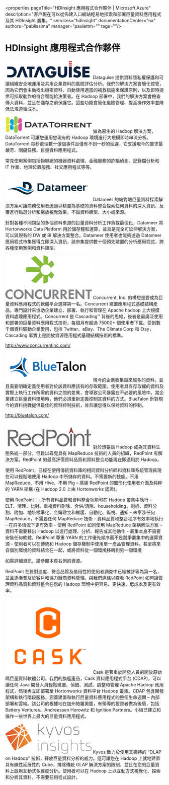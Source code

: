 <properties pageTitle="HDInsight 應用程式合作夥伴 | Microsoft Azure" description="客戶現在可以從佈建入口網站輕易地探索和部署巨量資料應用程式及其 HDInsight 叢集。" services="hdinsight" documentationCenter="na" authors="pablissima" manager="paulettm="" tags=""/>
<tags 
	ms.service="hdinsight"
	ms.devlang="na"
	ms.topic="article"
	ms.tgt_pltfrm="na"
	ms.workload="na"
	ms.date="09/25/2015"
	ms.author="paulettm"/>
# HDInsight 應用程式合作夥伴

![](media/hdinsight-application-partners/dataguise1.png) Dataguise 提供資料隱私權保護和可讓組織安全地運用及共用企業資料的風險評估分析。我們的解決方案會簡化控管，因為它們會主動找出機密資料、自動使用適當的補救措施來保護原則，以及即時提供可採取動作的符合智能給決策者。在 Hadoop 部署中，我們的解決方案會檢查傳入資料，並且在儲存之前保護它。這些功能會簡化風險管理、提高操作效率並降低法規遵循成本。

![](media/hdinsight-application-partners/datatorrent2.png) 做為原生的 Hadoop 解決方案，DataTorrent 可讓您運用您現有的 Hadoop 環境進行大規模即時串流分析。DataTorrent 每秒處理數十億個事件且僅有不到一秒的延遲，它支援現今的要求最嚴苛、關鍵任務、巨量資料應用程式。

常見使用案例包括物聯網的機器資料處理、金融服務的詐騙偵測、記錄檔分析和 IT 作業、地理位置服務、社交應用程式等等。

![](media/hdinsight-application-partners/datameer3.png) Datameer 的端對端巨量資料探索解決方案可讓商務使用者透過以精靈為基礎的資料整合探索任何資料的深入資訊、反覆進行點選分析和拖放視覺效果，不論資料類型、大小或來源。

針對各種不同類型的多個資料來源的巨量資料分析工作負載最佳化，Datameer 將 Hortonworks Data Platform 用於儲存體和運算，並且是完全可延伸解決方案，可以與現有的 DW 或 BI 解決方案整合。Datameer 使用者也能夠透過 Datameer 應用程式市集獲得立即深入資訊，該市集提供數十個預先建置的分析應用程式，跨各種使用案例和資料類型。

![](media/hdinsight-application-partners/concurrent4.png) Concurrent, Inc. 的構想是要成為巨量資料應用程式的軟體平台選擇第一名。Concurrent 建置應用程式基礎結構產品，專門設計來協助企業建立、部署、執行和管理在 Apache hadoop 上大規模資料處理應用程式。Concurrent 是 Cascading™ 背後的思維，後者是最廣泛使用和部署的巨量資料應用程式技術，每個月有超過 75000+ 個使用者下載。受到數千個資料驅動企業愛用，包括 Twitter、eBay、The Climate Corp 和 Etsy，Cascading 事實上是開放資源應用程式基礎結構技術的標準。

http://www.concurrentinc.com/

![](media/hdinsight-application-partners/bluetalon5.png) 現今的企業收集越來越多的資料，並且需要明確定義使用者對於該資料應該有的存取範圍。使用者具有存取權的資料及實際上執行工作所需的資料之間的差異，會導致公司暴露在不必要的風險中。當企業建立巨量資料環境時，他們必須重新定義控制其資料的方式。BlueTalon 針對現今的資料挑戰提供最佳的資料控制技術，並且讓您得以保持資料的控制。

http://bluetalon.com/

![](media/hdinsight-application-partners/redpoint6.png) 對於想要讓 Hadoop 成為其資料生態系統一部分，但難以尋覓具有 MapReduce 技術的人員的組織，RedPoint 有解決方案。RedPoint 的最高評價資料品質和資料整合功能現在即適用於 Hadoop。

使用 RedPoint，已經在使用傳統資料庫的相同資料分析師和資料庫系統管理員現在可以輕鬆地使用 Hadoop 中所儲存的資料。不需要新的技能。不用 MapReduce、不用 Hive、不用 Pig – 感謝 RedPoint 的圖形化使用者介面及純粹的 YARN 架構 (在 Hadoop 2.0 上由 Hortonworks 認證)。

使用 RedPoint：- 所有資料品質和資料整合功能可在 Hadoop 叢集中執行 – ELT、清理、比對、重複資料刪除、合併/清除、householding、剖析、資料分割、附加、地址標準化、金鑰建立和維護、自動化、監視、通知 - 未牽涉任何 MapReduce，不需要任何 MapReduce 技術 - 資料品質和整合程序有效率地執行 – 在許多情況下更有效率 – 使用 RedPoint 如同使用 MapReduce 架構解決方案 – 資料不需要移出 Hadoop 以進行處理、分析、報告或其他動作 - 叢集本身不需要安裝任何軟體，RedPoint 尊重 YARN 的工作優先順序而不是競爭叢集中的運算資源 - 使用者可以在傳統和 Hadoop 儲存機制中使用單一產品管理資料，甚至將來自個別環境的資料結合在一起，或將資料從一個環境移轉到另一個環境

如需詳細資訊，請參閱本頁右側的資源。

RedPoint 在針對速度、符合品質及易用性的使用者調查中已經被評等為第一名，並且逐漸普及於客戶和協力廠商資料管理。[與我們連絡](http://www.redpoint.net/Products/BigData.aspx)以查看 RedPoint 如何讓管理資料品質和資料整合在您的 Hadoop 環境中更容易、更快速、低成本及更有效率。

![](media/hdinsight-application-partners/cask7.png) Cask 是著重於開發人員的開放原始碼巨量資料軟體公司。我們的旗艦產品，Cask 資料應用程式平台 (CDAP)，可以讓任何 Java 開發人員輕鬆建置、偵錯、測試、調整和管理 Apache Hadoop 應用程式，然後再立即部署至 Hortonworks 資料平台 Hadoop 叢集。CDAP 包含開發架構和執行階段服務，涵蓋建置和執行巨量資料應用程式的整個生命週期 – 內部部署和雲端。該公司的根據地在加州帕羅奧圖，有領導的投資者做為後盾，包括 Battery Ventures、Andreessen Horowitz 和 Ignition Partners。小組已建立和操作一些世界上最大的巨量資料應用程式。

![](media/hdinsight-application-partners/kyvos8.png) Kyvos 致力於使用其獨特的 “OLAP on Hadoop” 技術，釋放巨量資料分析的威力。這可讓您在 Hadoop 上就地建置具有線性延展性的 Cube，排除傳統 OLAP 解決方案的限制，並且在您的巨量資料上啟用互動式多維度分析。使用者可以在 Hadoop 上以互動方式視覺化、探索和分析其資料，不需要任何程式設計。

<!---HONumber=Oct15_HO3-->
